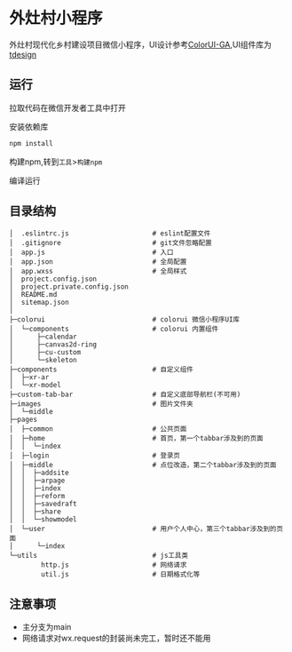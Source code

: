 # 外灶村小程序

外灶村现代化乡村建设项目微信小程序，UI设计参考[ColorUI-GA](https://github.com/XiaokangLei/ColorUI-GA),UI组件库为[tdesign](https://tdesign.tencent.com/miniprogram/overview)

## 运行

拉取代码在微信开发者工具中打开

安装依赖库
```sh
npm install
```

构建npm,转到`工具`>`构建npm`

编译运行

## 目录结构

```text
│  .eslintrc.js                     # eslint配置文件
│  .gitignore                       # git文件忽略配置
│  app.js                           # 入口
│  app.json                         # 全局配置
│  app.wxss                         # 全局样式
│  project.config.json
│  project.private.config.json
│  README.md
│  sitemap.json
│
├─colorui                           # colorui 微信小程序UI库
│  └─components                     # colorui 内置组件
│      ├─calendar
│      ├─canvas2d-ring
│      ├─cu-custom
│      └─skeleton
├─components                        # 自定义组件
│  ├─xr-ar
│  └─xr-model
├─custom-tab-bar                    # 自定义底部导航栏(不可用)
├─images                            # 图片文件夹
│  └─middle
├─pages
│  ├─common                         # 公共页面
│  ├─home                           # 首页，第一个tabbar涉及到的页面
│  │  └─index
│  ├─login                          # 登录页
│  ├─middle                         # 点位改造，第二个tabbar涉及到的页面
│  │  ├─addsite
│  │  ├─arpage
│  │  ├─index
│  │  ├─reform
│  │  ├─savedraft
│  │  ├─share
│  │  └─showmodel
│  └─user                           # 用户个人中心，第三个tabbar涉及到的页面
│      └─index
└─utils                             # js工具类
        http.js                     # 网络请求
        util.js                     # 日期格式化等
```

## 注意事项

- 主分支为main
- 网络请求对wx.request的封装尚未完工，暂时还不能用